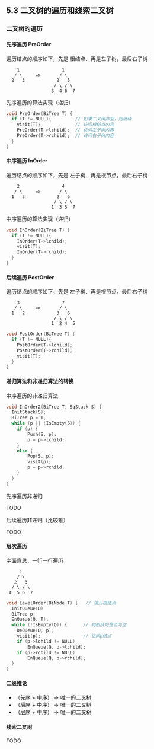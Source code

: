 ## 5.3 二叉树的遍历和线索二叉树

### 二叉树的遍历

#### 先序遍历 PreOrder

遍历结点的顺序如下，先是 根结点、再是左子树，最后右子树

```
    1                1
   / \     =>       / \
  2   3            2   5
                  / \ / \
                 3  4 6  7
```

先序遍历的算法实现（递归）

```cpp
void PreOrder(BiTree T) {
  if (T != NULL){         // 如果二叉树非空，则继续
    visit(T);             // 访问根结点内容
    PreOrder(T->lchild);  // 访问左子树内容
    PreOrder(T->rchild);  // 访问右子树内容
  }
}
```

#### 中序遍历 InOrder

遍历结点的顺序如下，先是 左子树、再是根节点，最后右子树

```
    2                4
   / \     =>       / \
  1   3            2   6
                  / \ / \
                 1  3 5  7
```

中序遍历的算法实现（递归）

```cpp
void InOrder(BiTree T) {
  if (T != NULL){
    InOrder(T->lchild);
    visit(T);
    InOrder(T->rchild);
  }
}
```

#### 后续遍历 PostOrder

遍历结点的顺序如下，先是 左子树、再是根节点，最后右子树

```
    3                7
   / \     =>       / \
  1   2            3   6
                  / \ / \
                 1  2 4  5
```

```cpp
void PostOrder(BiTree T) {
  if (T != NULL){
    PostOrder(T->lchild);
    PostOrder(T->rchild);
    visit(T);
  }
}

```

#### 递归算法和非递归算法的转换

中序遍历的非递归算法

```cpp
void InOrder2(BiTree T, SqStack S) {
  InitStack(S);
  BiTree p = T;
  while (p || !IsEmpty(S)) {
    if (p) {
        Push(S, p);
        p = p->lchild;
    }
    else {
        Pop(S, p);
        visit(p);
        p = p->rchild;
    }
  }
}
```

先序遍历非递归

TODO

后续遍历非递归（比较难）

TODO

#### 层次遍历

字面意思，一行一行遍历

```
     1
    / \
   2   3
  / \ / \
 4  5 6  7
```

```cpp
void LevelOrder(BiNode T) {   // 输入根结点
  InitQueue(Q)
  BiTree p;
  EnQueue(Q, T);
  while (!IsEmpty(Q)) {      // 判断队列是否为空
    DeQueue(Q, p);
    visit(p);                // 访问p结点
    if (p->lchild != NULL)
        EnQueue(Q, p->lchild);
    if (p->rchild != NULL)
        EnQueue(Q, p->rchild);
  }
}
```

#### 二级推论

- （先序 + 中序） => 唯一的二叉树
- （后序 + 中序） => 唯一的二叉树
- （层序 + 中序） => 唯一的二叉树

#### 线索二叉树

TODO

<!-- - 由遍历序列构造二叉树
  - 由二叉树的先序序列和中序序列可以唯一地确定一棵二叉树
  - 由二叉树的后序序列和中序序列也可以唯一地确定一棵二叉树
  - 由二叉树层序序列和中序序列也可以唯一地确定一棵二叉树
  - 思考：知道哪些组合可以构造一棵二叉树?→ 先序+中序；中序+后序；中序+层次
- 线索二叉树 Threaded Binary Tree
  - 线索二叉树的基本概念
  - 中序线索二叉树的构造
  - 中序线索二叉树的遍历
  - 先序线索二叉树和后序线索二叉树 -->

<!-- ### 习题

- 5 在二叉树中有两个结点 m 和 n，若 m 是 n 的祖先，则使用什么遍历方法可以找到 m 到 n 的路径 → 后序遍历
- 6 在二叉树的前序序列、中序序列和后序序列中，所有叶子结点的先后顺序相同吗？若不全相同，则哪几种遍历方式的先后顺序相同 → 完全相同
- 12【2009】
- 14 【2011】若一棵二叉树的前序遍历序列和后序遍历序列分别为{ 1, 2, 3, 4}和{4, 3, 2, 1}，则该二叉树的中序遍历序列不会是
  A. 1234
  B. 2341
  C. 3241
  D. 4321→C
- 15 【2012】若一棵二叉树的前序遍历序列为{ a, e, b, d, c}，后序遍历序列为{ b, c, d, e, a}，则根结点的孩子结点 → 只有 e。虽然从先序和后序无法唯一确定一棵二叉树，但是可以确定结点的子孙关系
- 16【2017】
- 21【2017】
- 23 线索二叉树是一种什么结构？「逻辑、逻辑和存储、物理、线性」?→ 物理
- 26 一棵左子树为空的二叉树在先序线索化后，其中空的链域的个数是 →2 个
- 28【2010】符合后序线索树定义的是
- 29 二叉树在线索化后，仍不能有效求解的问题是？
  A 先序线索二叉树中求先序后继
  B 中序线索二叉树中求中序后继
  C 中序线索二叉树中求中序前驱
  D 后序线索二叉树中求后序后继 →D
- 31 （ ）的遍历仍需要栈的支持
  A 前序线索树
  B 中序线索树
  C 后序线索树
  D 所有线索树 →C
- 32【2013】
- 33【2014】
- 34【2015】
- 36【2020】
- 综合题 19【2014】
- 综合题 20【2017】 -->
